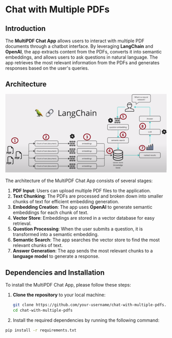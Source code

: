 # Chat with Multiple PDFs

## Introduction

The **MultiPDF Chat App** allows users to interact with multiple PDF documents through a chatbot interface. By leveraging **LangChain** and **OpenAI**, the app extracts content from the PDFs, converts it into semantic embeddings, and allows users to ask questions in natural language. The app retrieves the most relevant information from the PDFs and generates responses based on the user's queries.

## Architecture
![LangChain PDF Processing Architecture](docs/app_architecture.png)

The architecture of the MultiPDF Chat App consists of several stages:

1. **PDF Input**: Users can upload multiple PDF files to the application.
2. **Text Chunking**: The PDFs are processed and broken down into smaller chunks of text for efficient embedding generation.
3. **Embedding Creation**: The app uses **OpenAI** to generate semantic embeddings for each chunk of text.
4. **Vector Store**: Embeddings are stored in a vector database for easy retrieval.
5. **Question Processing**: When the user submits a question, it is transformed into a semantic embedding.
6. **Semantic Search**: The app searches the vector store to find the most relevant chunks of text.
7. **Answer Generation**: The app sends the most relevant chunks to a **language model** to generate a response.

## Dependencies and Installation

To install the MultiPDF Chat App, please follow these steps:

1. **Clone the repository** to your local machine:
   ```bash
   git clone https://github.com/your-username/chat-with-multiple-pdfs.git
   cd chat-with-multiple-pdfs
   
2. Install the required dependencies by running the following command:
  ```bash
  pip install -r requirements.txt

